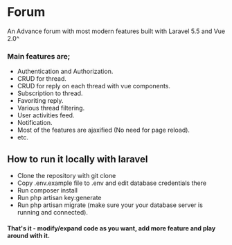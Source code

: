 # Forum
An Advance forum with most modern features built with Laravel 5.5 and Vue 2.0^

### Main features are;
- Authentication and Authorization.
- CRUD for thread.
- CRUD for reply on each thread with vue components.
- Subscription to thread.
- Favoriting reply.
- Various thread filtering.
- User activities feed.
- Notification.
- Most of the features are ajaxified (No need for page reload).
- etc.
## How to run it locally with laravel
- Clone the repository with git clone
- Copy .env.example file to .env and edit database credentials there
- Run composer install
- Run php artisan key:generate
- Run php artisan migrate (make sure your your database server is running and connected).
#### That's it - modify/expand code as you want, add more feature and play around with it.
